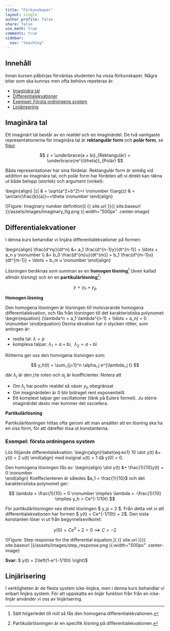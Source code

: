 ```yaml
---
title: "Förkunskaper"
layout: single
author_profile: false
share: false
use_math: true
comments: true
sidebar:
  nav: "teaching"
---
```


## Innehåll
Innan kursen påbörjas förväntas studenten ha vissa förkunskaper. Några bitar som ska kunnas men ofta behövs repeteras är:

* [Imaginära tal](#imaginära-tal)
* [Differentialekvationer](#differentialekvationer)
* [Exempel: Första ordningens system](#exempel-första-ordningens-system)
* [Linjärisering](#linjärisering)

## Imaginära tal
Ett imaginärt tal består av en realdel och en imaginärdel. De två vanligaste representationerna för imaginära tal är __rektangulär form__ och __polär form__, se [figur](#imaginary_figure).

$$
z = \underbrace{a + bi}_{Rektangulär} = \underbrace{re^{i\theta}}_{Polär}
$$

Båda representationer har sina fördelar. Rektangulär form är smidig vid addition av imaginära tal, och polär form har fördelen att vi direkt kan räkna ut både belopp (storlek) och argument (vinkel):

\begin{align}
|z| & = \sqrt{a^2+b^2}=r \nonumber \\\\\arg(z) & = \arctan{\frac{b}{a}}~=\theta \nonumber
\end{align}

<a name="imaginary_figure"></a>
![Figure: Imaginary number definition]( {{ site.url }}{{ site.baseurl }}/assets/images/imaginary_fig.png ){:width="500px" .center-image}


## Differentialekvationer
I denna kurs behandlar vi linjära differentialekvationer på formen:

\begin{align}
\frac{d^ny}{dt^n} &+ a_1 \frac{d^{n-1}y}{dt^{n-1}} + \ldots + a_n y \nonumber \\\\ &= b_0  \frac{d^{m}u}{dt^{m}} + b_1 \frac{d^{m-1}u}{dt^{m-1}} + \ldots + b_m  u \nonumber
\end{align}

Lösningen beräknas som summan av en  __homogen lösning__[^1] (även kallad _allmän lösning_) och en en __partikulärlösning__[^2]:

$$
y = y_h + y_p
$$

__Homogen lösning__

Den homogena lösningen  är lösningen till motsvarande homogena differentialekvation, och fås från lösningen till det karakteristiska polynomet:
\begin{equation}
(\lambda^n + a_1 \lambda^{n-1} + \ldots + a_n) = 0 \nonumber
\end{equation}
Denna ekvation har  $n$ stycken rötter, som antingen är:
* reella tal: $\lambda = p$
* komplexa talpar: $\lambda_1 = a+bi,~~\lambda_2 = a-bi$


Rötterna ger oss den homogena lösningen som: 

$$
y_h(t) = \sum_{j=1}^n \alpha_j e^{\lambda_j t} 
$$

där $\lambda_j$ är den $j$:te roten och  $\alpha_j$ är koefficienter. Notera att 
* Om $\lambda_j$ har positiv realdel så växer $y_h$ obegränsat
* Om imaginärdelen är $0$ blir bidraget rent exponentiellt. 
* Ett komplext talpar ger oscillationer (tänk på Eulers formel). Ju större imaginärdel desto mer kommer det osciellera. 


__Partikulärlösning__

Partikulärlösningen hittas ofta genom att man ansätter att en lösning ska ha en viss form, för att därefter lösa ut konstanterna. 

### Exempel: första ordningens system
Lös följande differentialekvation:
\begin{align}\label{eq:ex1}
10 \dot y(t) &+  y(t) = 2 u(t) 
\end{align}
med insignal $u(t) = 1$ då y(0) = 0.

Den homogena lösningen fås av:
\begin{align}
 \dot y(t) &+  \frac{1}{10}y(t) = 0 \nonumber  
\end{align}
Koeffecienteren är således $a_1 = \frac{1}{10}$ och det karakteristiska polynomet ger:

$$
\lambda + \frac{1}{10} = 0 \nonumber \implies \lambda = -\frac{1}{10} \implies y_h = Ce^{-1/10t}
$$

För partikulärlösningen ses direkt lösningen $ y_p = 2 $. Från detta vet vi att differentialekvationen har formen $ y(t) = Ce^{-1/10t} + 2$. Den sista konstanten löser vi ut från begynnelsevilkoret:

$$
 y(0) = Ce^{0} + 2 = 0 \implies C = -2 
$$

![Figure: Step response for the differential equation.]( {{ site.url }}{{ site.baseurl }}/assets/images/step_response.png ){:width="500px" .center-image}


__Svar:__   $ y(t) = 2\left(1-e^{-1/10t} \right)$


## Linjärisering
I verkligheten är de flesta system icke-linjära, men i denna kurs behandlar vi enbart linjära system. För att uppskatta en linjär funktion från från en icke-linjär använder vi oss av linjärisering. 


[^1]: Sätt högerledet till noll så fås den homogena differentialekvationen. 
[^2]: Partikulärlösningen är en specifik lösning på differentialekvationen. 
